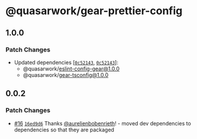 # @quasarwork/gear-prettier-config

## 1.0.0

### Patch Changes

- Updated dependencies [[`0c52143`](https://github.com/quasarwork/gear/commit/0c5214343e6e246be08e573970c805064a82dead), [`0c52143`](https://github.com/quasarwork/gear/commit/0c5214343e6e246be08e573970c805064a82dead)]:
  - @quasarwork/eslint-config-gear@1.0.0
  - @quasarwork/gear-tsconfig@1.0.0

## 0.0.2

### Patch Changes

- [#16](https://github.com/quasarwork/gear/pull/16) [`16ed9d6`](https://github.com/quasarwork/gear/commit/16ed9d6f184e543d7d329ddb96f8e256c4f0f189) Thanks [@aurelienbobenrieth](https://github.com/aurelienbobenrieth)! - moved dev dependencies to dependencies so that they are packaged
